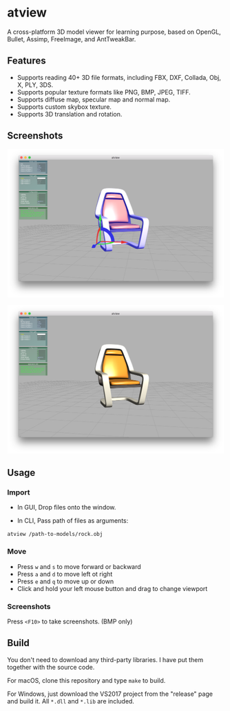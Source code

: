 # atview

A cross-platform 3D model viewer for learning purpose, based on OpenGL, Bullet, Assimp, FreeImage, and AntTweakBar.

## Features

* Supports reading 40+ 3D file formats, including FBX, DXF, Collada, Obj, X, PLY, 3DS.
* Supports popular texture formats like PNG, BMP, JPEG, TIFF.
* Supports diffuse map, specular map and normal map.
* Supports custom skybox texture.
* Supports 3D translation and rotation.

## Screenshots

![](screenshots/screenshot0.png)

![](screenshots/screenshot1.png)

## Usage

### Import

* In GUI, Drop files onto the window.

* In CLI, Pass path of files as arguments:

```
atview /path-to-models/rock.obj
```

### Move

* Press `w` and `s` to move forward or backward
* Press `a` and `d` to move left ot right
* Press `e` and `q` to move up or down
* Click and hold your left mouse button and drag to change viewport

### Screenshots

Press `<F10>` to take screenshots. (BMP only)

## Build

You don't need to download any third-party libraries. I have put them together with the source code.

For macOS, clone this repository and type `make` to build.

For Windows, just download the VS2017 project from the "release" page and build it. All `*.dll` and `*.lib` are included.
